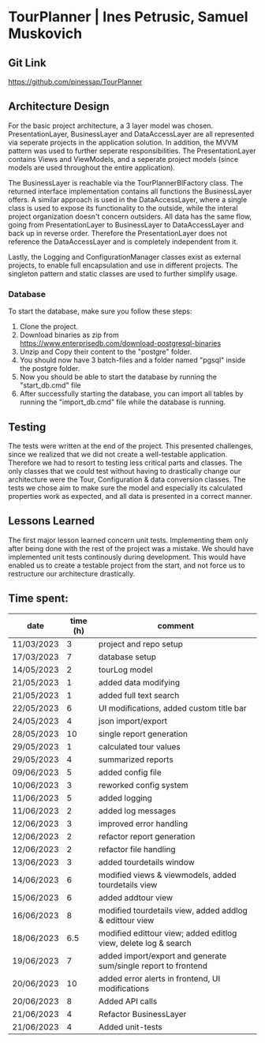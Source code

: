 # TourPlanner | Ines Petrusic, Samuel Muskovich

## Git Link

https://github.com/pinessap/TourPlanner

## Architecture Design
For the basic project architecture, a 3 layer model was chosen. PresentationLayer, BusinessLayer and DataAccessLayer are all represented via seperate projects in the application solution. In addition, the MVVM pattern was used to further seperate responsibilities. The PresentationLayer contains Views and ViewModels, and a seperate project models (since models are used throughout the entire application).

The BusinessLayer is reachable via the TourPlannerBlFactory class. The returned interface implementation contains all functions the BusinessLayer offers. A similar approach is used in the DataAccessLayer, where a single class is used to expose its functionality to the outside, while the interal project organization doesn't concern outsiders. All data has the same flow, going from PresentationLayer to BusinessLayer to DataAccessLayer and back up in reverse order. Therefore the PresentationLayer does not reference the DataAccessLayer and is completely independent from it.

Lastly, the Logging and ConfigurationManager classes exist as external projects, to enable full encapsulation and use in different projects. The singleton pattern and static classes are used to further simplify usage.

### Database

To start the database, make sure you follow these steps:

1. Clone the project.
2. Download binaries as zip from https://www.enterprisedb.com/download-postgresql-binaries
3. Unzip and Copy their content to the "postgre" folder.
4. You should now have 3 batch-files and a folder named "pgsql" inside the postgre folder.
5. Now you should be able to start the database by running the "start_db.cmd" file
6. After successfully starting the database, you can import all tables by running the "import_db.cmd" file while the database is running.

## Testing
The tests were written at the end of the project. This presented challenges, since we realized that we did not create a well-testable application. Therefore we had to resort to testing less critical parts and classes. The only classes that we could test without having to drastically change our architecture were the Tour, Configuration & data conversion classes. The tests we chose aim to make sure the model and especially its calculated properties work as expected, and all data is presented in a correct manner.

## Lessons Learned
The first major lesson learned concern unit tests. Implementing them only after being done with the rest of the project was a mistake. We should have implemented unit tests continously during development. This would have enabled us to create a testable project from the start, and not force us to restructure our architecture drastically.

## Time spent:

| date       | time (h) | comment                                                         |
|------------|----------|-----------------------------------------------------------------|
| 11/03/2023 | 3        | project and repo setup                                          |
| 17/03/2023 | 7        | database setup                                                  |
| 14/05/2023 | 2        | tourLog model                                                   |
| 21/05/2023 | 1        | added data modifying                                            |
| 21/05/2023 | 1        | added full text search                                          |
| 22/05/2023 | 6        | UI modifications, added custom title bar                        |
| 24/05/2023 | 4        | json import/export                                              |
| 28/05/2023 | 10       | single report generation                                        |
| 29/05/2023 | 1        | calculated tour values                                          |
| 29/05/2023 | 4        | summarized reports                                              |
| 09/06/2023 | 5        | added config file                                               |
| 10/06/2023 | 3        | reworked config system                                          |
| 11/06/2023 | 5        | added logging                                                   |
| 11/06/2023 | 2        | added log messages                                              |
| 12/06/2023 | 3        | improved error handling                                         |
| 12/06/2023 | 2        | refactor report generation                                      |
| 12/06/2023 | 2        | refactor file handling                                          |
| 13/06/2023 | 3        | added tourdetails window                                        |
| 14/06/2023 | 6        | modified views & viewmodels, added tourdetails view             |
| 15/06/2023 | 6        | added addtour view                                              |
| 16/06/2023 | 8        | modified tourdetails view, added addlog & edittour view         |
| 18/06/2023 | 6.5      | modified edittour view; added editlog view, delete log & search |
| 19/06/2023 | 7        | added import/export and generate sum/single report to frontend  |
| 20/06/2023 | 10       | added error alerts in frontend, UI modifications                |
| 20/06/2023 | 8        | Added API calls                                                 |
| 21/06/2023 | 4        | Refactor BusinessLayer                                          |
| 21/06/2023 | 4        | Added unit-tests                                                |

